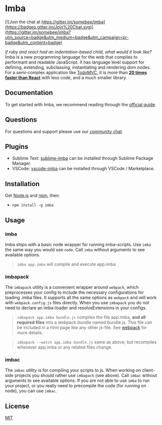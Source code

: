 # Imba

[![Join the chat at https://gitter.im/somebee/imba](https://badges.gitter.im/Join%20Chat.svg)](https://gitter.im/somebee/imba?utm_source=badge&utm_medium=badge&utm_campaign=pr-badge&utm_content=badge)

*if ruby and react had an indentation-based child, what would it look like?*
Imba is a new programming language for the web that compiles
to performant and readable JavaScript. It has language level 
support for defining, extending, subclassing, instantiating 
and rendering dom nodes. For a semi-complex application like 
[TodoMVC](http://todomvc.com), it is more than **[20 times faster than React](https://github.com/somebee/todomvc-render-benchmark)**
with less code, and a much smaller library.

## Documentation

To get started with Imba, we recommend reading through the [official guide](http://imba.io/guides).

## Questions

For questions and support please use our [community chat](https://gitter.im/somebee/imba).

## Plugins

* Sublime Text: [sublime-imba](http://github.com/somebee/sublime-imba) can be installed through Sublime Package Manager.
* VSCode: [vscode-imba](http://github.com/somebee/vscode-imba) can be installed through VSCode / Marketplace.

## Installation
Get [Node.js](http://nodejs.org) and [npm](http://npmjs.org), then:

- `npm install -g imba`

## Usage

### imba

Imba ships with a basic node wrapper for running imba-scripts. Use `imba` the same way you would use `node`. Call `imba` without arguments to see available options.

> `imba app.imba` will compile and execute app.imba

### imbapack

The `imbapack` utility is a convenient wrapper around `webpack`, which preprocesses your config to include the necessary configurations for loading .imba files. It supports all the same options as `webpack` and will work with `webpack.config.js` files directly. When you use `imbapack` you do not need to declare an imba-loader and resolveExtensions in your configs.

> `imbapack app.imba bundle.js` compiles the file app.imba, **and all required files** into a webpack bundle named bundle.js. This file can be included in a html page like any other js-file. See [webpack](https://webpack.github.io) for more details. 

> `imbapack --watch app.imba bundle.js` same as above, but recompiles whenever app.imba or any related files change.

### imbac

The `imbac` utility is for compiling your scripts to js. When working on client-side projects you should rather use `imbapack` (see above). Call `imbac` without arguments to see available options. If you are not able to use `imba` to run your project, or you really need to precompile the code (for running on node), you can use `imbac`.

## License

[MIT](http://opensource.org/licenses/MIT)
